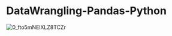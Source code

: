 # DataWrangling-Pandas-Python

![0_fto5mNElXLZ8TCZr](https://github.com/IlayaBharathi260199/DataWrangling-Pandas-Python/assets/151670523/cd24a40d-4dfa-4879-bfe4-853384ff5852)
